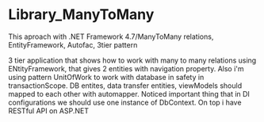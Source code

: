 # Library_ManyToMany
This aproach with .NET Framework 4.7/ManyToMany relations, EntityFramework, Autofac, 3tier pattern

3 tier application that shows how to work with many to many relations using ENtityFramework,
that gives 2 entities with navigation property. Also i'm using pattern UnitOfWork to work 
with database in safety in transactionScope. DB entites, data transfer entities, viewModels should mapped to each other with automapper.
Noticed important thing that in DI configurations we should use one instance of DbContext.
On top i have RESTful API on ASP.NET
